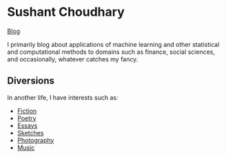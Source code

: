 # Sushant Choudhary

[Blog](https://github.com/sushant-choudhary/sushant-choudhary.github.io/edit/master/README.md)

I primarily blog about applications of machine learning and other statistical and computational methods to domains such as finance, social sciences, and occasionally, whatever catches my fancy.

## Diversions

In another life, I have interests such as:

- [Fiction]()
- [Poetry]()
- [Essays]()
- [Sketches]()
- [Photography]()
- [Music]()

